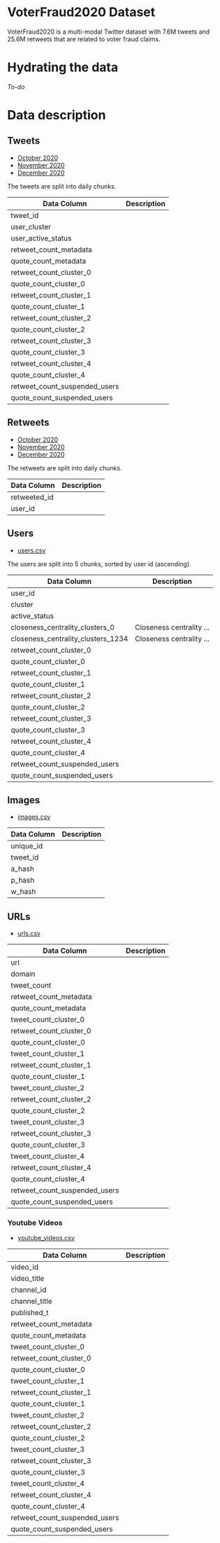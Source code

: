 # VoterFraud2020 Dataset
VoterFraud2020 is a multi-modal Twitter dataset with 7.6M tweets and 25.6M retweets that are related to voter fraud claims.

# Hydrating the data
_To-do_

# Data description

## Tweets

- [October 2020](data/tweets/2020-10)
- [November 2020](data/tweets/2020-11)
- [December 2020](data/tweets/2020-12)

The tweets are split into daily chunks.

| Data Column                       | Description |
| -------------                     | ------------- |
| tweet_id                          |   |
| user_cluster                      |   |
| user_active_status                |   |
| retweet_count_metadata            |   |
| quote_count_metadata              |   |
| retweet_count_cluster_0           |   |
| quote_count_cluster_0             |   |
| retweet_count_cluster_1           |   |
| quote_count_cluster_1             |   |
| retweet_count_cluster_2           |   |
| quote_count_cluster_2             |   |
| retweet_count_cluster_3           |   |
| quote_count_cluster_3             |   |
| retweet_count_cluster_4           |   |
| quote_count_cluster_4             |   |
| retweet_count_suspended_users     |   |
| quote_count_suspended_users       |   |

## Retweets

- [October 2020](data/retweets/2020-10)
- [November 2020](data/retweets/2020-11)
- [December 2020](data/retweets/2020-12)

The retweets are split into daily chunks.

| Data Column                       | Description |
| -------------                     | ------------- |
| retweeted_id                      |   |
| user_id                           |   |

## Users

- [users.csv](data/users/)

The users are split into 5 chunks, sorted by user id (ascending).

| Data Column                       | Description |
| -------------                     | ------------- |
| user_id                           |   |
| cluster                           |   |
| active_status                     |   |
| closeness_centrality_clusters_0   | Closeness centrality ...  |
| closeness_centrality_clusters_1234| Closeness centrality ...  |
| retweet_count_cluster_0           |   |
| quote_count_cluster_0             |   |
| retweet_count_cluster_1           |   |
| quote_count_cluster_1             |   |
| retweet_count_cluster_2           |   |
| quote_count_cluster_2             |   |
| retweet_count_cluster_3           |   |
| quote_count_cluster_3             |   |
| retweet_count_cluster_4           |   |
| quote_count_cluster_4             |   |
| retweet_count_suspended_users     |   |
| quote_count_suspended_users       |   |

## Images
- [images.csv](data/images.csv)

| Data Column                       | Description |
| -------------                     | ------------- |
| unique_id                         |   |
| tweet_id                          |   |
| a_hash                            |   |
| p_hash                            |   |
| w_hash                            |   |

## URLs
- [urls.csv](data/urls.csv)

| Data Column                       | Description |
| -------------                     | ------------- |
| url                               |   |
| domain                            |   |
| tweet_count                       |   |
| retweet_count_metadata            |   |
| quote_count_metadata              |   |
| tweet_count_cluster_0             |   |
| retweet_count_cluster_0           |   |
| quote_count_cluster_0             |   |
| tweet_count_cluster_1             |   |
| retweet_count_cluster_1           |   |
| quote_count_cluster_1             |   |
| tweet_count_cluster_2             |   |
| retweet_count_cluster_2           |   |
| quote_count_cluster_2             |   |
| tweet_count_cluster_3             |   |
| retweet_count_cluster_3           |   |
| quote_count_cluster_3             |   |
| tweet_count_cluster_4             |   |
| retweet_count_cluster_4           |   |
| quote_count_cluster_4             |   |
| retweet_count_suspended_users     |   |
| quote_count_suspended_users       |   |

### Youtube Videos
- [youtube_videos.csv](data/images.csv)

| Data Column                       | Description |
| -------------                     | ------------- |
| video_id                          |   |
| video_title                       |   |
| channel_id                        |   |
| channel_title                     |   |
| published_t                       |   |
| retweet_count_metadata            |   |
| quote_count_metadata              |   |
| tweet_count_cluster_0             |   |
| retweet_count_cluster_0           |   |
| quote_count_cluster_0             |   |
| tweet_count_cluster_1             |   |
| retweet_count_cluster_1           |   |
| quote_count_cluster_1             |   |
| tweet_count_cluster_2             |   |
| retweet_count_cluster_2           |   |
| quote_count_cluster_2             |   |
| tweet_count_cluster_3             |   |
| retweet_count_cluster_3           |   |
| quote_count_cluster_3             |   |
| tweet_count_cluster_4             |   |
| retweet_count_cluster_4           |   |
| quote_count_cluster_4             |   |
| retweet_count_suspended_users     |   |
| quote_count_suspended_users       |   |
